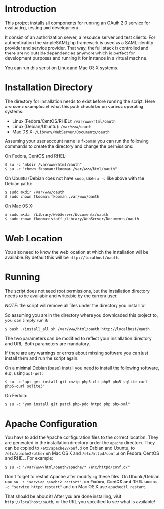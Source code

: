 # Introduction
This project installs all components for running an OAuth 2.0 service for
evaluating, testing and development.

It consist of an authorization server, a resource server and test clients. For
authentication the simpleSAMLphp framework is used as a SAML identity provider
and service provider. That way, the full stack is controlled and there are 
no outside dependencies anymore which is perfect for development purposes and
running it for instance in a virtual machine.

You can run this script on Linux and Mac OS X systems.

# Installation Directory
The directory for installation needs to exist before running the script. Here 
are some examples of what this path should be on various operating systems:

* Linux (Fedora/CentOS/RHEL): `/var/www/html/oauth`
* Linux (Debian/Ubuntu): `/var/www/oauth`
* Mac OS X: `/Library/WebServer/Documents/oauth`

Assuming your user account name is `fkooman` you can
run the following commands to create the directory and change the permissions:

On Fedora, CentOS and RHEL:

    $ su -c "mkdir /var/www/html/oauth"
    $ su -c "chown fkooman:fkooman /var/www/html/oauth"

On Ubuntu (Debian does not have `sudo`, use `su -c` like above with the Debian
path):

    $ sudo mkdir /var/www/oauth
    $ sudo chown fkooman:fkooman /var/www/oauth

On Mac OS X:

    $ sudo mkdir /Library/WebServer/Documents/oauth
    $ sudo chown fkooman:staff /Library/WebServer/Documents/oauth

# Web Location
You also need to know the web location at which the installation will be 
available. By default this will be `http://localhost/oauth`.

# Running
The script does not need root permissions, but the installation directory
needs to be available and writeable by the current user.

*NOTE*: the script will remove all files under the directory you install 
to!

So assuming you are in the directory where you downloaded this project to, you
can simply run it:

    $ bash ./install_all.sh /var/www/html/oauth http://localhost/oauth

The two parameters can be modified to reflect your installation directory
and URL. Both parameters are mandatory.

If there are any warnings or errors about missing software you can just install
them and run the script again.

On a minimal Debian (base) install you need to install the following software, 
e.g. using `apt-get`:

    $ su -c "apt-get install git unzip php5-cli php5 php5-sqlite curl php5-curl sqlite3"

On Fedora:

    $ su -c "yum install git patch php-pdo httpd php php-xml"

# Apache Configuration
You have to add the Apache configuration files to the correct location. 
They are generated in the installation directory under the `apache` directory.
They can be copied to `/etc/apache2/conf.d` on Debian and Ubuntu, to 
`/etc/apache2/other` on Mac OS X and `/etc/httpd/conf.d` on Fedora, CentOS and 
RHEL. For example:

    $ su -c "/var/www/html/oauth/apache/* /etc/httpd/conf.d/"

Don't forget to restart Apache after modifying these files. On Ubuntu/Debian
use `su -c "service apache2 restart"`, on Fedora, CentOS and RHEL use 
`su -c "service httpd restart"` and on Mac OS X use `apachectl restart`. 

That should be about it! After you are done installing, visit 
`http://localhost/oauth`, or the URL you specified to see what is available!
